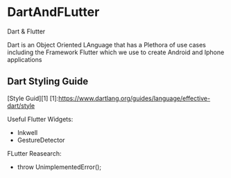 # DartAndFLutter

Dart &amp; Flutter

Dart is an Object Oriented LAnguage that has a Plethora of use cases including the Framework Flutter which we use to create Android and Iphone applications

## Dart Styling Guide

[Style Guid][1]
[1]:https://www.dartlang.org/guides/language/effective-dart/style




Useful Flutter Widgets: 
+ Inkwell
+ GestureDetector 


FLutter Reasearch: 
+ throw UnimplementedError();
